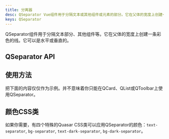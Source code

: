 ```yaml
---
title: 分离器
desc: QSeparator Vue组件用于分隔文本或其他组件或元素的部分。它在父体的宽度上创建一条彩色的线。它可以是水平或垂直的。
keys: QSeparator
---
```


QSeparator组件用于分隔文本部分、其他组件等。它在父体的宽度上创建一条彩色的线。它可以是水平或垂直的。

## QSeparator API

<doc-api file="QSeparator" />

## 使用方法
把下面的内容仅仅作为示例。并不意味着你只能在QCard、QList或QToolbar上使用QSeparator。

<doc-example title="水平" file="QSeparator/Horizontal" />

<doc-example title="带嵌套的水平" file="QSeparator/HorizontalWithInset" />

<doc-example title="垂直" file="QSeparator/Vertical" />

<doc-example title="自定义彩色" file="QSeparator/Colored" />

## 颜色CSS类
如果你需要，有四个特殊的Quasar CSS类可以应用QSeparator的颜色：`text-separator`, `bg-separator`, `text-dark-separator`, `bg-dark-separator`。
